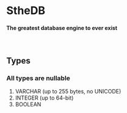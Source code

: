 # StheDB

#### The greatest database engine to ever exist  
<br/>

## Types
### All types are nullable

1. VARCHAR (up to 255 bytes, no UNICODE)
2. INTEGER (up to 64-bit)
3. BOOLEAN
